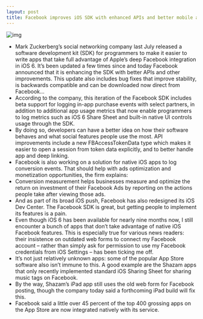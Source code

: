 ```yaml
---
layout: post
title: Facebook improves iOS SDK with enhanced APIs and better mobile analytics
---
```

![img](http://media.idownloadblog.com/wp-content/uploads/2013/02/Facebook-iOS-SDK-app-example-001.jpg)
* Mark Zuckerberg’s social networking company last July released a software development kit (SDK) for programmers to make it easier to write apps that take full advantage of Apple’s deep Facebook integration in iOS 6. It’s been updated a few times since and today Facebook announced that it is enhancing the SDK with better APIs and other improvements. This update also includes bug fixes that improve stability, is backwards compatible and can be downloaded now direct from Facebook…
* According to the company, this iteration of the Facebook SDK includes beta support for logging in-app purchase events with select partners, in addition to additional app usage metrics that now enable programmers to log metrics such as iOS 6 Share Sheet and built-in native UI controls usage through the SDK.
* By doing so, developers can have a better idea on how their software behaves and what social features people use the most. API improvements include a new FBAccessTokenData type which makes it easier to open a session from token data explicitly, and to better handle app and deep linking.
* Facebook is also working on a solution for native iOS apps to log conversion events. That should help with ads optimization and monetization opportunities, the firm explains:
* Conversion measurement helps businesses measure and optimize the return on investment of their Facebook Ads by reporting on the actions people take after viewing those ads.
* And as part of its broad iOS push, Facebook has also redesigned its iOS Dev Center. The Facebook SDK is great, but getting people to implement its features is a pain.
* Even though iOS 6 has been available for nearly nine months now, I still encounter a bunch of apps that don’t take advantage of native iOS Facebook features. This is especially true for various news readers: their insistence on outdated web forms to connect my Facebook account – rather than simply ask for permission to use my Facebook credentials from iOS Settings – has been ticking me off.
* It’s not just relatively unknown apps: some of the popular App Store software also isn’t immune to this. A good example are the Shazam apps that only recently implemented standard iOS Sharing Sheet for sharing music tags on Facebook.
* By the way, Shazam’s iPad app still uses the old web form for Facebook posting, though the company today said a forthcoming iPad build will fix this.
* Facebook said a little over 45 percent of the top 400 grossing apps on the App Store are now integrated natively with its service.

